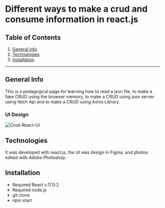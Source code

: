 Different ways to make a crud and consume information in react.js
============

## Table of Contents
1. [General Info](#general-info)
2. [Technologies](#technologies)
3. [Installation](#installation)

***
## General Info

This is a pedagogical page for learning how to read a json file, to make a fake CRUD using the browser memory, to make a CRUD using json server using fetch Api and to make a CRUD using Axios Library.

### UI Design
![Crud-React-UI](https://user-images.githubusercontent.com/73828751/147887251-cc96092e-6ebf-47d1-974d-61814f38b6e4.jpg)

## Technologies
It was developed with react.js, the UI was design in Figma, and photos edited with Adobe Photoshop. 

## Installation
- Required React v.17.0.2
- Required node.js
- git clone <repository>
- npm start



